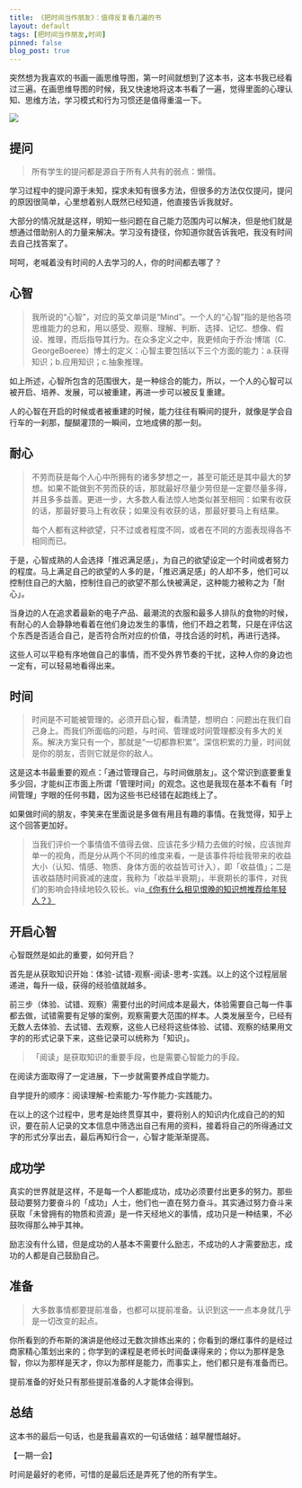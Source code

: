 ```yaml
---
title: 《把时间当作朋友》：值得反复看几遍的书
layout: default
tags: [把时间当作朋友,时间]
pinned: false
blog_post: true
---
```




突然想为我喜欢的书画一画思维导图，第一时间就想到了这本书，这本书我已经看过三遍。在画思维导图的时候，我又快速地将这本书看了一遍，觉得里面的心理认知、思维方法，学习模式和行为习惯还是值得重温一下。

![](http://openmindclub.qiniudn.com/omt/TimeAsFriendMindMap.jpg)

## 提问

>所有学生的提问都是源自于所有人共有的弱点：懒惰。

学习过程中的提问源于未知，探求未知有很多方法，但很多的方法仅仅提问，提问的原因很简单，心里想着别人既然已经知道，他直接告诉我就好。

大部分的情况就是这样，明知一些问题在自己能力范围内可以解决，但是他们就是想通过借助别人的力量来解决。学习没有捷径，你知道你就告诉我吧，我没有时间去自己找答案了。

呵呵，老喊着没有时间的人去学习的人，你的时间都去哪了？

## 心智

>我所说的“心智”，对应的英文单词是“Mind”。一个人的“心智”指的是他各项思维能力的总和，用以感受、观察、理解、判断、选择、记忆、想像、假设、推理，而后指导其行为。在众多定义之中，我更倾向于乔治·博瑞（C. GeorgeBoeree）博士的定义：心智主要包括以下三个方面的能力：a.获得知识；b.应用知识；c.抽象推理。

如上所述，心智所包含的范围很大，是一种综合的能力，所以，一个人的心智可以被开启、培养、发展，可以被重建，再进一步可以被反复重建。

人的心智在开启的时候或者被重建的时候，能力往往有瞬间的提升，就像是学会自行车的一刹那，醍醐灌顶的一瞬间，立地成佛的那一刻。

## 耐心

>不劳而获是每个人心中所拥有的诸多梦想之一，甚至可能还是其中最大的梦想。如果不能做到不劳而获的话，那就最好尽量少劳但是一定要尽量多得，并且多多益善。更进一步，大多数人看法惊人地类似甚至相同：如果有收获的话，那最好要马上有收获；如果没有收获的话，那最好要马上有结果。
>
>每个人都有这种欲望，只不过或者程度不同，或者在不同的方面表现得各不相同而已。

于是，心智成熟的人会选择「推迟满足感」，为自己的欲望设定一个时间或者努力的程度。马上满足自己的欲望的人多的是，「推迟满足感」的人却不多，他们可以控制住自己的大脑，控制住自己的欲望不那么快被满足，这种能力被称之为「耐心」。

当身边的人在追求着最新的电子产品、最潮流的衣服和最多人排队的食物的时候，有耐心的人会静静地看着在他们身边发生的事情，他们不趋之若鹜，只是在评估这个东西是否适合自己，是否符合所对应的价值，寻找合适的时机，再进行选择。

这些人可以平稳有序地做自己的事情，而不受外界节奏的干扰，这种人你的身边也一定有，可以轻易地看得出来。

## 时间

>时间是不可能被管理的。必须开启心智，看清楚，想明白：问题出在我们自己身上。而我们所面临的问题，与时间、管理或时间管理都没有多大的关系。解决方案只有一个，那就是“一切都靠积累”。深信积累的力量，时间就是你的朋友，否则它就是你的敌人。

这是这本书最重要的观点：「通过管理自己，与时间做朋友」。这个常识到底要重复多少回，才能纠正市面上所谓「管理时间」的观念。这也是我现在基本不看有「时间管理」字眼的任何书籍，因为这些书已经错在起跑线上了。

如果做时间的朋友，李笑来在里面说是多做有用且有趣的事情。在我觉得，知乎上这个回答更加好。

>当我们评价一个事情值不值得去做、应该花多少精力去做的时候，应该抛弃单一的视角，而是分从两个不同的维度来看，一是该事件将给我带来的收益大小（认知、情感、物质、身体方面的收益皆可计入），即「收益值」；二是该收益随时间衰减的速度，我称为「收益半衰期」，半衰期长的事件，对我们的影响会持续地较久较长。via[《你有什么相见恨晚的知识想推荐给年轻人？》](http://www.zhihu.com/question/22238159/answer/20750109)

## 开启心智

心智既然是如此的重要，如何开启？

首先是从获取知识开始：体验-试错-观察-阅读-思考-实践。以上的这个过程层层递进，每升一级，获得的经验值就越多。

前三步（体验、试错、观察）需要付出的时间成本是最大，体验需要自己每一件事都去做，试错需要有足够的案例，观察需要大范围的样本。人类发展至今，已经有无数人去体验、去试错、去观察，这些人已经将这些体验、试错、观察的结果用文字的的形式记录下来，这些记录可以统称为「知识」。

>「阅读」是获取知识的重要手段，也是需要心智能力的手段。

在阅读方面取得了一定进展，下一步就需要养成自学能力。

自学提升的顺序：阅读理解-检索能力-写作能力-实践能力。

在以上的这个过程中，思考是始终贯穿其中，要将别人的知识内化成自己的的知识，要在前人记录的文本信息中筛选出自己有用的资料，接着将自己的所得通过文字的形式分享出去，最后再知行合一，心智才能渐渐提高。

## 成功学

真实的世界就是这样，不是每一个人都能成功，成功必须要付出更多的努力。那些鼓动要努力要奋斗的「成功」人士，他们也一直在努力奋斗。其实通过努力奋斗来获取「未曾拥有的物质和资源」是一件天经地义的事情，成功只是一种结果，不必鼓吹得那么神乎其神。

励志没有什么错，但是成功的人基本不需要什么励志，不成功的人才需要励志，成功的人都是自己鼓励自己。

## 准备

>大多数事情都要提前准备，也都可以提前准备。认识到这一一点本身就几乎是一切改变的起点。

你所看到的乔布斯的演讲是他经过无数次排练出来的；你看到的爆红事件的是经过商家精心策划出来的；你学到的课程是老师长时间备课得来的；你以为那样是急智，你以为那样是天才，你以为那样是能力，而事实上，他们都只是有准备而已。

提前准备的好处只有那些提前准备的人才能体会得到。

## 总结

这本书的最后一句话，也是我最喜欢的一句话做结：越早醒悟越好。


【一期一会】

时间是最好的老师，可惜的是最后还是弄死了他的所有学生。








